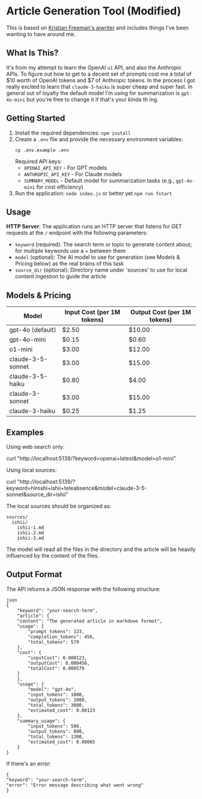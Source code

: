 # Article Generation Tool (Modified)

This is based on [Kristian Freeman's aiwriter](https://github.com/kristianfreeman/aiwriter) and includes things I've been wanting to have around me.

## What Is This?

It's from my attempt to learn the OpenAI `o1` API, and also the Anthropic APIs. To figure out how to get to a decent set of prompts cost me a total of $10 worth of OpenAI tokens and $7 of Anthropic tokens. In the process I got really excited to learn that `claude-3-haiku` is super cheap and super fast. In general out of loyalty the default model I'm using for summarization is `gpt-4o-mini` but you're free to change it if that's your kinda th ing.

## Getting Started

1. Install the required dependencies: `npm install`
2. Create a `.env` file and provide the necessary environment variables:
   ```
   cp .env.example .env
   ```
   Required API keys:
   - `OPENAI_API_KEY` - For GPT models
   - `ANTHROPIC_API_KEY` - For Claude models
   - `SUMMARY_MODEL` - Default model for summarization tasks (e.g., `gpt-4o-mini` for cost efficiency)
3. Run the application: `node index.js` or better yet `npm run fstart`

## Usage

**HTTP Server**: The application runs an HTTP server that listens for GET requests at the `/` endpoint with the following parameters:

- `keyword` (required): The search term or topic to generate content about; for multiple keywords use a + between them
- `model` (optional): The AI model to use for generation (see Models & Pricing below) as the real brains of this task
- `source_dir` (optional): Directory name under 'sources' to use for local content ingestion to guide the article

## Models & Pricing

| Model | Input Cost (per 1M tokens) | Output Cost (per 1M tokens) |
|-------|---------------------------|----------------------------|
| gpt-4o (default) | $2.50 | $10.00 |
| gpt-4o-mini | $0.15 | $0.60 |
| o1-mini | $3.00 | $12.00 |
| claude-3-5-sonnet | $3.00 | $15.00 |
| claude-3-5-haiku | $0.80 | $4.00 |
| claude-3-sonnet | $3.00 | $15.00 |
| claude-3-haiku | $0.25 | $1.25 |

## Examples

Using web search only:

curl "http://localhost:5139/?keyword=openai+latest&model=o1-mini" 

Using local sources:

curl "http://localhost:5139/?keyword=hiroshi+ishii+teleabsence&model=claude-3-5-sonnet&source_dir=ishii"

The local sources should be organized as:

```
sources/
  ishii/
    ishii-1.md
    ishii-2.md
    ishii-3.md
```

The model will read all the files in the directory and the article will be heavily influenced by the content of the files.

## Output Format

The API returns a JSON response with the following structure:

```
json
{
    "keyword": "your-search-term",
    "article": {
    "content": "The generated article in markdown format",
    "usage": {
        "prompt_tokens": 123,
        "completion_tokens": 456,
        "total_tokens": 579
    },
    "cost": {
        "inputCost": 0.000123,
        "outputCost": 0.000456,
        "totalCost": 0.000579
    }
    },
    "usage": {
        "model": "gpt-4o",
        "input_tokens": 1000,
        "output_tokens": 2000,
        "total_tokens": 3000,
        "estimated_cost": 0.00123
    },
    "summary_usage": {
        "input_tokens": 500,
        "output_tokens": 800,
        "total_tokens": 1300,
        "estimated_cost": 0.00065
    }
}
```

If there's an error:

```
{
"keyword": "your-search-term",
"error": "Error message describing what went wrong"
}
```
